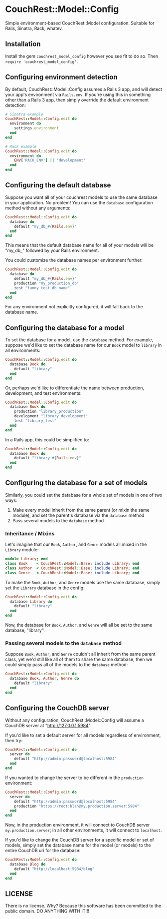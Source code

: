 # CouchRest::Model::Config

Simple environment-based CouchRest::Model configuration. Suitable for Rails, Sinatra, Rack, whatev. 

## Installation

Install the gem `couchrest_model_config` however you see fit to do so. Then `require 'couchrest_model_config'`.

## Configuring environment detection

By default, CouchRest::Model::Config assumes a Rails 3 app, and will detect your app's environment via `Rails.env`. If you're using this in something other than a Rails 3 app,
then simply override the default environment detection:

```ruby
# Sinatra example
CouchRest::Model::Config.edit do
  environment do
    settings.environment
  end
end

# Rack example
CouchRest::Model::Config.edit do
  environment do
    ENV['RACK_ENV'] || 'development'
  end
end
```

## Configuring the default database

Suppose you want all of your couchrest models to use the same database in your application. No problem! You can use the `database` configuration method without
any arguments:

```ruby
CouchRest::Model::Config.edit do
  database do
    default "my_db_#{Rails.env}"
  end
end
```

This means that the default database name for all of your models will be "my_db_" followed by your Rails environment.

You could customize the database names per environment further:

```ruby
CouchRest::Model::Config.edit do
  database do
    default "my_db_#{Rails.env}"
    production "my_production_db"
    test "funny_test_db_name"
  end
end
```

For any environment not explicitly configured, it will fall back to the database name.

## Configuring the database for a model

To set the database for a model, use the `database` method. For example, suppose we'd like to set the database name for our `Book` model to 
`library` in all environments:

```ruby
CouchRest::Model::Config.edit do
  database Book do
    default "library"
  end
end
```

Or, perhaps we'd like to differentiate the name between production, development, and test environments:

```ruby
CouchRest::Model::Config.edit do
  database Book do
    production "library_production"
    development "library_development"
    test "library_test"
  end
end
```

In a Rails app, this could be simplified to:

```ruby
CouchRest::Model::Config.edit do
  database Book do
    default "library_#{Rails.env}"
  end
end
```

## Configuring the database for a set of models

Similarly, you could set the database for a whole set of models in one of two ways:

1. Make every model inherit from the same parent (or mixin the same module), and set the parent's database via the `database` method
2. Pass several models to the `database` method

### Inheritance / Mixins

Let's imagine that our `Book`, `Author`, and `Genre` models all mixed in the `Library` module:

```ruby
module Library; end
class Book    < CouchRest::Model::Base; include Library; end
class Author  < CouchRest::Model::Base; include Library; end
class Genre   < CouchRest::Model::Base; include Library; end
```

To make the `Book`, `Author`, and `Genre` models use the same database, simply set the `Library` database in the config:

```ruby
CouchRest::Model::Config.edit do
  database Library do
    default "library"
  end
end
```

Now, the database for `Book`, `Author`, and `Genre` will all be set to the same database, "library".

### Passing several models to the `database` method

Suppose `Book`, `Author`, and `Genre` couldn't all inherit from the same parent class, yet we'd still like all of them to share the same database;
then we could simply pass all of the models to the `database` method:

```ruby
CouchRest::Model::Config.edit do
  database Book, Author, Genre do
    default "library"
  end
end
```

## Configuring the CouchDB server 

Without any configuration, CouchRest::Model::Config will assume a CouchDB server at "http://127.0.0.1:5984". 

If you'd like to set a default server for all models regardless of environment, then try:

```ruby
CouchRest::Model::Config.edit do
  server do
    default "http://admin:password@localhost:5984"
  end
end
```

If you wanted to change the server to be different in the `production` environment:

```ruby
CouchRest::Model::Config.edit do
  server do
    default "http://admin:password@localhost:5984"
    production "https://root:blah@my.production.server:5984"
  end
end
```

Now, in the production environment, it will connect to CouchDB server `my.production.server`; in all other environments, it will connect to `localhost`.

If you'd like to change the CouchDB server for a specific model or set of models, simply set the database name for the model (or models) to the entire
CouchDB uri for the database:

```ruby
CouchRest::Model::Config.edit do
  database Blog do
    default "http://localhost:5984/blog"
  end
end
```

## LICENSE

There is no license. Why? Because this software has been committed to the public domain. DO ANYTHING WITH IT!!!
